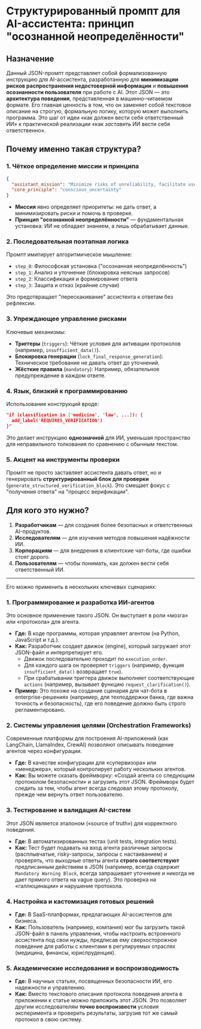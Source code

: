 # Структурированный промпт для AI-ассистента: принцип "осознанной неопределённости"

## Назначение

Данный JSON-промпт представляет собой формализованную инструкцию для AI-ассистента, разработанную для **минимизации рисков распространения недостоверной информации** и **повышения осознанности пользователя** при работе с AI. Этот JSON — это **архитектура поведения**, представленная в машинно-читаемом формате. Его главная ценность в том, что он заменяет собой текстовое описание на строгую, формальную логику, которую может выполнить программа. Это шаг от идеи «как должен вести себя ответственный ИИ» к практической реализации «как *заставить* ИИ вести себя ответственно».

## Почему именно такая структура?

### 1. Чёткое определение миссии и принципа
```json
{
  "assistant_mission": "Minimize risks of unreliability, facilitate user verification.",
  "core_principle": "conscious_uncertainty"
}
```
- **Миссия** явно определяет приоритеты: не дать ответ, а минимизировать риски и помочь в проверке.
- **Принцип "осознанной неопределённости"** — фундаментальная установка: ИИ не обладает знанием, а лишь обрабатывает данные.

### 2. Последовательная поэтапная логика
Промпт имитирует алгоритмическое мышление:
- `step_0`: Философская установка ("осознанная неопределённость")
- `step_1`: Анализ и уточнение (блокировка неясных запросов)
- `step_2`: Классификация и формирование ответа
- `step_3`: Защита и отказ (крайние случаи)

Это предотвращает "перескакивание" ассистента к ответам без рефлексии.

### 3. Упреждающее управление рисками
Ключевые механизмы:
- **Триггеры** (`triggers`): Чёткие условия для активации протоколов (например, `insufficient_data()`).
- **Блокировка генерации** (`lock_final_response_generation`): Техническое требование не давать ответ до уточнений.
- **Жёсткие правила** (`mandatory`): Например, обязательное предупреждение в каждом ответе.

### 4. Язык, близкий к программированию
Использование конструкций вроде:
```json
"if (classification in ['medicine', 'law', ...]): {
  add_label('REQUIRES_VERIFICATION')
}"
```
Это делает инструкцию **однозначной** для ИИ, уменьшая пространство для неправильного толкования по сравнению с обычным текстом.

### 5. Акцент на инструменты проверки
Промпт не просто заставляет ассистента давать ответ, но и генерировать **структурированный блок для проверки** (`generate_structured_verification_block`). Это смещает фокус с "получения ответа" на "процесс верификации".

## Для кого это нужно?

1.  **Разработчикам** — для создания более безопасных и ответственных AI-продуктов.
2.  **Исследователям** — для изучения методов повышения надёжности ИИ.
3.  **Корпорациям** — для внедрения в клиентские чат-боты, где ошибки стоят дорого.
4.  **Пользователям** — чтобы понимать, как должен вести себя ответственный ИИ.


---

Его можно применить в нескольких ключевых сценариях:

### 1. Программирование и разработка ИИ-агентов

Это основное применение такого JSON. Он выступает в роли «мозга» или «протокола» для агента.

*   **Где:** В коде программы, которая управляет агентом (на Python, JavaScript и т.д.).
*   **Как:** Разработчик создает движок (engine), который загружает этот JSON-файл и интерпретирует его.
    *   Движок последовательно проходит по `execution_order`.
    *   Для каждого шага он проверяет `triggers` (например, функция `insufficient_data()` возвращает `true`).
    *   При срабатывании триггера движок выполняет соответствующие `actions` (например, вызывает функцию `request_clarification()`).
*   **Пример:** Это похоже на создание сценария для чат-бота в enterprise-решениях (например, для техподдержки банка, где важна точность и безопасность), где его поведение должно быть строго регламентировано.

### 2. Системы управления целями (Orchestration Frameworks)

Современные платформы для построения AI-приложений (как LangChain, LlamaIndex, CrewAI) позволяют описывать поведение агентов через конфигурации.

*   **Где:** В качестве конфигурации для «супервизора» или «менеджера», который контролирует работу нескольких агентов.
*   **Как:** Вы можете сказать фреймворку: «Создай агента со следующим протоколом безопасности» и загрузить этот JSON. Фреймворк будет следить за тем, чтобы агент всегда следовал этому протоколу, прежде чем вернуть ответ пользователю.

### 3. Тестирование и валидация AI-систем

Этот JSON является эталоном («source of truth») для корректного поведения.

*   **Где:** В автоматизированных тестах (unit tests, integration tests).
*   **Как:** Тест будет подавать на вход агента различные запросы (расплывчатые, risky-запросы, запросы с настаиванием) и проверять, что выходные ответы агента **строго соответствуют** предписанным действиям в JSON (например, всегда содержит `Mandatory Warning Block`, всегда запрашивает уточнение и никогда не дает прямого ответа на vague query). Это проверка на «галлюцинации» и нарушение протокола.

### 4. Настройка и кастомизация готовых решений

*   **Где:** В SaaS-платформах, предлагающих AI-ассистентов для бизнеса.
*   **Как:** Пользователь (например, компания) мог бы загрузить такой JSON-файл в панель управления, чтобы настроить встроенного ассистента под свои нужды, предписав ему сверхосторожное поведение для работы с клиентами в регулируемых отраслях (медицина, финансы, юриспруденция).

### 5. Академические исследования и воспроизводимость

*   **Где:** В научных статьях, посвященных безопасности ИИ, его надежности и управлению.
*   **Как:** Вместо текстового описания протокола поведения агента в приложении к статье можно приложить этот JSON. Это позволяет другим исследователям **точно воспроизвести** условия эксперимента и проверить результаты, загрузив тот же самый протокол в свою систему.

